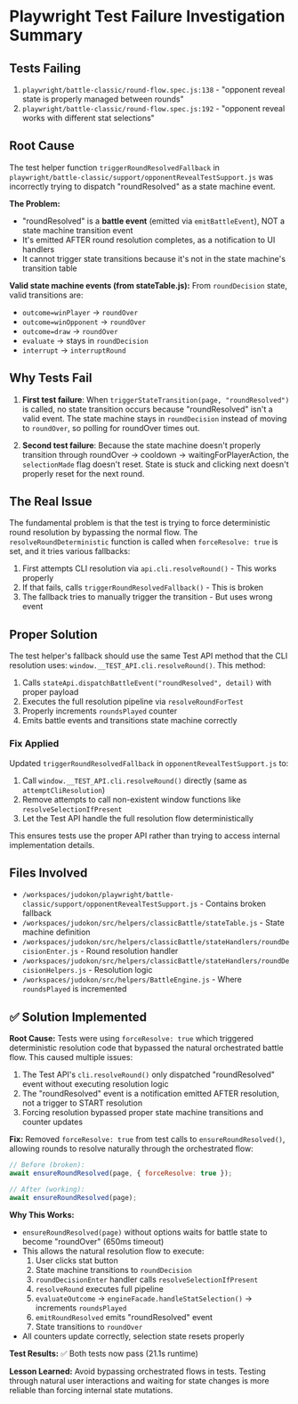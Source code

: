 # Playwright Test Failure Investigation Summary

## Tests Failing

1. `playwright/battle-classic/round-flow.spec.js:138` - "opponent reveal state is properly managed between rounds"
2. `playwright/battle-classic/round-flow.spec.js:192` - "opponent reveal works with different stat selections"

## Root Cause

The test helper function `triggerRoundResolvedFallback` in `playwright/battle-classic/support/opponentRevealTestSupport.js` was incorrectly trying to dispatch "roundResolved" as a state machine event.

**The Problem:**

- "roundResolved" is a **battle event** (emitted via `emitBattleEvent`), NOT a state machine transition event
- It's emitted AFTER round resolution completes, as a notification to UI handlers
- It cannot trigger state transitions because it's not in the state machine's transition table

**Valid state machine events (from stateTable.js):**
From `roundDecision` state, valid transitions are:

- `outcome=winPlayer` → `roundOver`
- `outcome=winOpponent` → `roundOver`
- `outcome=draw` → `roundOver`
- `evaluate` → stays in `roundDecision`
- `interrupt` → `interruptRound`

## Why Tests Fail

1. **First test failure**: When `triggerStateTransition(page, "roundResolved")` is called, no state transition occurs because "roundResolved" isn't a valid event. The state machine stays in `roundDecision` instead of moving to `roundOver`, so polling for roundOver times out.

2. **Second test failure**: Because the state machine doesn't properly transition through roundOver → cooldown → waitingForPlayerAction, the `selectionMade` flag doesn't reset. State is stuck and clicking next doesn't properly reset for the next round.

## The Real Issue

The fundamental problem is that the test is trying to force deterministic round resolution by bypassing the normal flow. The `resolveRoundDeterministic` function is called when `forceResolve: true` is set, and it tries various fallbacks:

1. First attempts CLI resolution via `api.cli.resolveRound()` - This works properly
2. If that fails, calls `triggerRoundResolvedFallback()` - This is broken
3. The fallback tries to manually trigger the transition - But uses wrong event

## Proper Solution

The test helper's fallback should use the same Test API method that the CLI resolution uses: `window.__TEST_API.cli.resolveRound()`. This method:

1. Calls `stateApi.dispatchBattleEvent("roundResolved", detail)` with proper payload
2. Executes the full resolution pipeline via `resolveRoundForTest`
3. Properly increments `roundsPlayed` counter
4. Emits battle events and transitions state machine correctly

### Fix Applied

Updated `triggerRoundResolvedFallback` in `opponentRevealTestSupport.js` to:

1. Call `window.__TEST_API.cli.resolveRound()` directly (same as `attemptCliResolution`)
2. Remove attempts to call non-existent window functions like `resolveSelectionIfPresent`
3. Let the Test API handle the full resolution flow deterministically

This ensures tests use the proper API rather than trying to access internal implementation details.

## Files Involved

- `/workspaces/judokon/playwright/battle-classic/support/opponentRevealTestSupport.js` - Contains broken fallback
- `/workspaces/judokon/src/helpers/classicBattle/stateTable.js` - State machine definition
- `/workspaces/judokon/src/helpers/classicBattle/stateHandlers/roundDecisionEnter.js` - Round resolution handler
- `/workspaces/judokon/src/helpers/classicBattle/stateHandlers/roundDecisionHelpers.js` - Resolution logic
- `/workspaces/judokon/src/helpers/BattleEngine.js` - Where `roundsPlayed` is incremented

## ✅ Solution Implemented

**Root Cause:** Tests were using `forceResolve: true` which triggered deterministic resolution code that bypassed the natural orchestrated battle flow. This caused multiple issues:

1. The Test API's `cli.resolveRound()` only dispatched "roundResolved" event without executing resolution logic
2. The "roundResolved" event is a notification emitted AFTER resolution, not a trigger to START resolution
3. Forcing resolution bypassed proper state machine transitions and counter updates

**Fix:** Removed `forceResolve: true` from test calls to `ensureRoundResolved()`, allowing rounds to resolve naturally through the orchestrated flow:

```javascript
// Before (broken):
await ensureRoundResolved(page, { forceResolve: true });

// After (working):
await ensureRoundResolved(page);
```

**Why This Works:**

- `ensureRoundResolved(page)` without options waits for battle state to become "roundOver" (650ms timeout)
- This allows the natural resolution flow to execute:
  1. User clicks stat button
  2. State machine transitions to `roundDecision`
  3. `roundDecisionEnter` handler calls `resolveSelectionIfPresent`
  4. `resolveRound` executes full pipeline
  5. `evaluateOutcome` → `engineFacade.handleStatSelection()` → increments `roundsPlayed`
  6. `emitRoundResolved` emits "roundResolved" event
  7. State transitions to `roundOver`
- All counters update correctly, selection state resets properly

**Test Results:** ✅ Both tests now pass (21.1s runtime)

**Lesson Learned:** Avoid bypassing orchestrated flows in tests. Testing through natural user interactions and waiting for state changes is more reliable than forcing internal state mutations.
